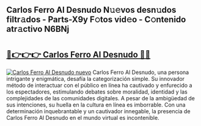 ## Carlos Ferro Al Desnudo N𝚞𝚎vos desn𝚞dos filtr𝚊dos - Parts-X9y F𝚘tos vid𝚎o - C𝚘ntenido atr𝚊ctivo N6BNj

# <h2><a href="http://mbbahs.tromn.icu/?c=Carlos+Ferro+Al+Desnudo">🔗👉👉👉 Carlos Ferro Al Desnudo 🔗🔗</a></h2>

[![Carlos Ferro Al Desnudo nuevo](https://i.imgur.com/pEAQMta.gif)](http://mbbahs.tromn.icu/?c=Carlos+Ferro+Al+Desnudo)
Carlos Ferro Al Desnudo, una persona intrigante y enigmática, desafía la categorización simple. Su innovador método de interactuar con el público en línea ha cautivado y enfurecido a los espectadores, estimulando debates sobre moralidad, identidad y las complejidades de las comunidades digitales. A pesar de la ambigüedad de sus intenciones, su huella en la cultura en línea es imborrable. Con una determinación inquebrantable y un cautivador innegable, la presencia de Carlos Ferro Al Desnudo en el mundo virtual es incontenible.

